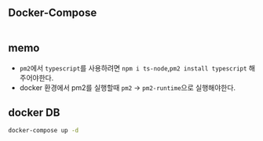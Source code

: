 ## Docker-Compose

```bash

```

## memo

- `pm2`에서 `typescript`를 사용하려면 `npm i ts-node`,`pm2 install typescript` 해주어야한다.
- docker 환경에서 pm2를 실행할때 `pm2` -> `pm2-runtime`으로 실행해야한다.

## docker DB

```bash
docker-compose up -d
```
